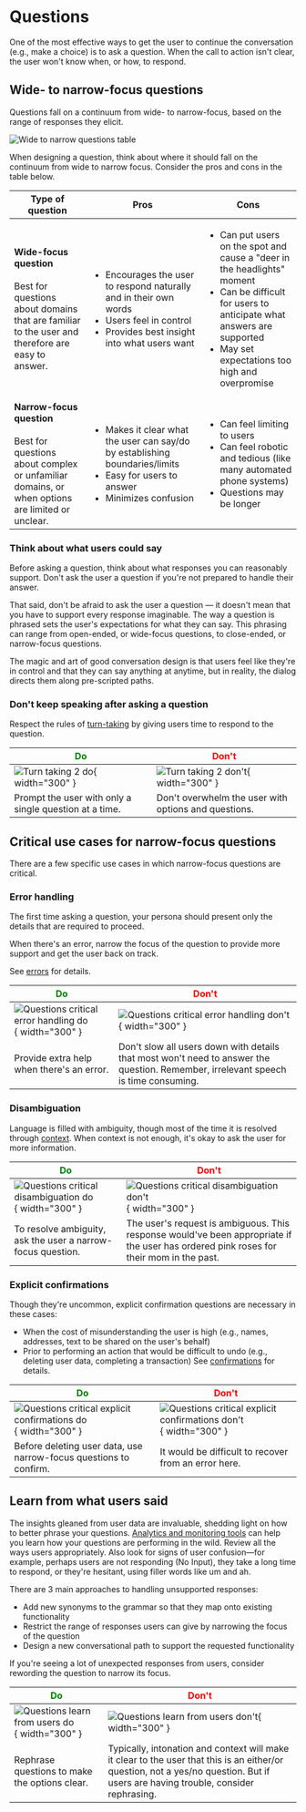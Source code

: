 # Questions

One of the most effective ways to get the user to continue the conversation
(e.g., make a choice) is to ask a question. When the call to action isn't clear,
the user won't know when, or how, to respond.

## Wide- to narrow-focus questions

Questions fall on a continuum from wide- to narrow-focus, based on the range of
responses they elicit.

![Wide to narrow questions table](../static/wide2narrowqs-table.png)

When designing a question, think about where it should fall on the continuum
from wide to narrow focus. Consider the pros and cons in the table below.

Type of question | Pros | Cons
---|---|---
**Wide-focus question**<br/><br/>Best for questions about domains that are familiar to the user and therefore are easy to answer. | <ul><li>Encourages the user to respond naturally and in their own words</li><li>Users feel in control</li><li>Provides best insight into what users want</li></ul> | <ul><li>Can put users on the spot and cause a "deer in the headlights" moment</li><li>Can be difficult for users to anticipate what answers are supported</li><li>May set expectations too high and overpromise</li></ul>
**Narrow-focus question**<br/><br/>Best for questions about complex or unfamiliar domains, or when options are limited or unclear. | <ul><li>Makes it clear what the user can say/do by establishing boundaries/limits</li><li>Easy for users to answer</li><li>Minimizes confusion</li></ul> | <ul><li>Can feel limiting to users</li><li>Can feel robotic and tedious (like many automated phone systems)</li><li>Questions may be longer</li></ul>

### Think about what users could say

Before asking a question, think about what responses you can reasonably support.
Don't ask the user a question if you're not prepared to handle their answer.

That said, don't be afraid to ask the user a question — it doesn't mean that you
have to support every response imaginable. The way a question is phrased sets
the user's expectations for what they can say. This phrasing can range from
open-ended, or wide-focus questions, to close-ended, or narrow-focus questions.

The magic and art of good conversation design is that users feel like they're in
control and that they can say anything at anytime, but in reality, the dialog
directs them along pre-scripted paths.

### Don't keep speaking after asking a question

Respect the rules of [turn-taking](../learn-about-conversation.md) by giving
users time to respond to the question.

<span style="color: green;">Do</span> | <span style="color: red;">Don't</span>
---|---
![Turn taking 2 do](../static/turntaking2-do.png){ width="300" } | ![Turn taking 2 don't](../static/turntaking2-dont.png){ width="300" }
Prompt the user with only a single question at a time. | Don't overwhelm the user with options and questions.

## Critical use cases for narrow-focus questions

There are a few specific use cases in which narrow-focus questions are critical.

### Error handling

The first time asking a question, your persona should present only the details
that are required to proceed.

When there's an error, narrow the focus of the question to provide more support
and get the user back on track.

See [errors](errors.md) for details.

<span style="color: green;">Do</span> | <span style="color: red;">Don't</span>
---|---
![Questions critical error handling do](../static/questions-critical-errorhandling-do.png){ width="300" } | ![Questions critical error handling don't](../static/questions-critical-errorhandling-dont.png){ width="300" }
Provide extra help when there's an error. | Don't slow all users down with details that most won't need to answer the question. Remember, irrelevant speech is time consuming.

### Disambiguation

Language is filled with ambiguity, though most of the time it is resolved
through [context](../learn-about-conversation.md). When context is not enough,
it's okay to ask the user for more information.

<span style="color: green;">Do</span> | <span style="color: red;">Don't</span>
---|---
![Questions critical disambiguation do](../static/questions-critical-disambiguation-do.png){ width="300" } | ![Questions critical disambiguation don't](../static/questions-critical-disambiguation-dont.png){ width="300" }
To resolve ambiguity, ask the user a narrow-focus question. | The user's request is ambiguous. This response would've been appropriate if the user has ordered pink roses for their mom in the past.

### Explicit confirmations

Though they're uncommon, explicit confirmation questions are necessary in these
cases:

- When the cost of misunderstanding the user is high (e.g., names, addresses,
  text to be shared on the user's behalf)
- Prior to performing an action that would be difficult to undo (e.g., deleting
  user data, completing a transaction) See [confirmations](confirmations.md) for
  details.

<span style="color: green;">Do</span> | <span style="color: red;">Don't</span>
---|---
![Questions critical explicit confirmations do](../static/questions-critical-explicitconfirmations-do.png){ width="300" } | ![Questions critical explicit confirmations don't](../static/questions-critical-explicitconfirmations-dont.png){ width="300" }
Before deleting user data, use narrow-focus questions to confirm. | It would be difficult to recover from an error here.

## Learn from what users said

The insights gleaned from user data are invaluable, shedding light on how to
better phrase your questions.
[Analytics and monitoring tools](https://developers.google.com/assistant/console/analytics)
can help you learn how your questions are performing in the wild. Review all the
ways users appropriately. Also look for signs of user confusion—for example,
perhaps users are not responding (No Input), they take a long time to respond,
or they're hesitant, using filler words like um and ah.

There are 3 main approaches to handling unsupported responses:

- Add new synonyms to the grammar so that they map onto existing functionality
- Restrict the range of responses users can give by narrowing the focus of the question
- Design a new conversational path to support the requested functionality

If you're seeing a lot of unexpected responses from users, consider rewording
the question to narrow its focus.

<span style="color: green;">Do</span> | <span style="color: red;">Don't</span>
---|---
![Questions learn from users do](../static/questions-learnfromusers-do.png){ width="300" } | ![Questions learn from users don't](../static/questions-learnfromusers-dont.png){ width="300" }
Rephrase questions to make the options clear. | Typically, intonation and context will make it clear to the user that this is an either/or question, not a yes/no question. But if users are having trouble, consider rephrasing.

